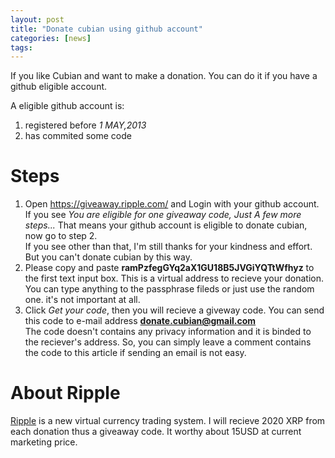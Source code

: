```yaml
---
layout: post
title: "Donate cubian using github account"
categories: [news]
tags:
---
```

If you like Cubian and want to make a donation. You can do it if you have a github eligible account.

A eligible github account is:

1. registered before *1 MAY,2013*
2. has commited some code

# Steps

1. Open <https://giveaway.ripple.com/> and Login with your github account.  
    If you see *You are eligible for one giveaway code, Just A few more steps...* That means your github account is eligible to donate cubian, now go to step 2.  
    If you see other than that, I'm still thanks for your kindness and effort. But you can't donate cubian by this way.
2. Please copy and paste **ramPzfegGYq2aX1GU18B5JVGiYQTtWfhyz** to the first text input box. This is a virtual address to recieve your donation.  
    You can type anything to the passphrase fileds or just use the random one. it's not important at all.
3. Click *Get your code*, then you will recieve a giveway code. You can send this code to e-mail address
    **donate.cubian@gmail.com**  
    The code doesn't contains any privacy information and it is binded to the reciever's address. So, you can simply leave a comment contains the code to this article if sending an email is not easy.

# About Ripple

[Ripple](https://ripple.com/) is a new virtual currency trading system. I will recieve 2020 XRP from each donation thus a giveaway code. It worthy about 15USD at current marketing price.
